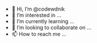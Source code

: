 - 👋 Hi, I’m @codewdnik
- 👀 I’m interested in ...
- 🌱 I’m currently learning ...
- 💞️ I’m looking to collaborate on ...
- 📫 How to reach me ...

<!---
codewdnik/codewdnik is a ✨ special ✨ repository because its `README.md` (this file) appears on your GitHub profile.
You can click the Preview link to take a look at your changes.
--->
